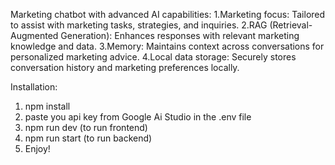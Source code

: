 Marketing chatbot with advanced AI capabilities:
1.Marketing focus: Tailored to assist with marketing tasks, strategies, and inquiries.
2.RAG (Retrieval-Augmented Generation): Enhances responses with relevant marketing knowledge and data.
3.Memory: Maintains context across conversations for personalized marketing advice.
4.Local data storage: Securely stores conversation history and marketing preferences locally.

Installation:
1. npm install
2. paste you api key from Google Ai Studio in the .env file
3. npm run dev (to run frontend)
4. npm run start (to run backend)
5. Enjoy!
